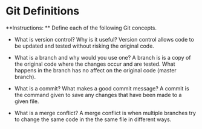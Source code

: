 # Git Definitions

**Instructions: ** Define each of the following Git concepts.

* What is version control? Why is it useful? Version control allows code to be updated and tested without risking the original code.

* What is a branch and why would you use one? A branch is is a copy of the original code where the changes occur and are tested. What happens in the branch has no affect on the original code (master branch).

* What is a commit? What makes a good commit message? A commit is the command given to save any changes that have been made to a given file.

* What is a merge conflict? A merge conflict is when multiple branches try to change the same code in the the same file in different ways.